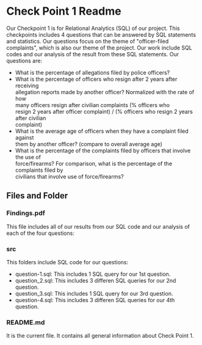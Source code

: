 # Check Point 1 Readme

Our Checkpoint 1 is for Relational Analytics (SQL) of our project. This checkpoints includes 4 questions that can be answered by SQL statements and statistics. Our questions focus on the theme of "officer-filed complaints", which is also our theme of the project. Our work include SQL codes and our analysis of the result from these SQL statements. Our questions are:
- What is the percentage of allegations filed by police officers?  
- What is the percentage of officers who resign after 2 years after receiving  
allegation reports made by another officer?  Normalized with the rate of how  
many officers resign after civilian complaints (% officers who  
resign 2 years after officer complaint) / (% officers who resign 2 years after civilian  
complaint)  
-  What is the average age of officers when they have a complaint filed against  
them by another officer? (compare to overall average age)  
- What is the percentage of the complaints filed by officers that involve the use of  
force/firearms? For comparison, what is the percentage of the complaints filed by  
civilians that involve use of force/firearms?

## Files and Folder
### Findings.pdf

This file includes all of our results from our SQL code and our analysis of each of the four questions:

### src
This folders include SQL code for our questions:
- question-1.sql: This includes 1 SQL query for our 1st question.
- question_2.sql: This includes 3 differen SQL queries for our 2nd question.
- question_3.sql: This includes 1 SQL query for our 3rd question.
- question-4.sql: This includes 3 differen SQL queries for our 4th question.

### README.md
It is the current file. It contains all general information about Check Point 1.
